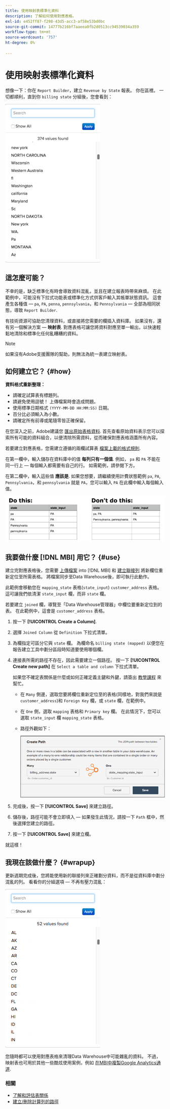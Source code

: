 ```yaml
---
title: 使用映射表標準化資料
description: 了解如何使用對應表格。
exl-id: e452ff87-f298-43d5-acc3-af58e53bd0bc
source-git-commit: 14777b216bf7aaeea0fb2d0513cc94539034a359
workflow-type: tm+mt
source-wordcount: '757'
ht-degree: 0%

---
```


# 使用映射表標準化資料

想像一下：你在 `Report Builder`，建立 `Revenue by State` 報表。 你在區裡。 一切都順利，直到你 `billing state` 分組後，您會看到：

![](../../assets/Messy_State_Segments.png)

## 這怎麼可能？

不幸的是，缺乏標準化有時會導致資料混亂，並且在建立報表時帶來麻煩。 在此範例中，可能沒有下拉式功能表或標準化方式供客戶輸入其帳單狀態資訊。 這會產生各種值 —  `pa`, `PA`, `penna`, `pennsylvania`，和 `Pennsylvania`  — 全部為相同狀態，導致 `Report Builder`.

有技術資源可協助您清理資料，或直接將您需要的欄插入資料庫。 如果沒有，還有另一個解決方案 —  **映射表**. 對應表格可讓您將資料對應至單一輸出，以快速輕鬆地清除和標準化任何亂糟糟的資料。

>[!NOTE]
>
>如果沒有Adobe支援團隊的幫助，則無法為統一表建立映射表。

## 如何建立它？ {#how}

**資料格式重新整理：**

* 請確定試算表有標題列。
* 請避免使用逗號！ 上傳檔案時會造成問題。
* 使用標準日期格式 `(YYYY-MM-DD HH:MM:SS)` 日期。
* 百分比必須輸入為小數。
* 請確定所有前導或尾隨零皆正確保留。

在您深入之前，Adobe建議您 [匯出原始表格資料](../../tutorials/export-raw-data.md). 首先查看原始資料表示您可以探索所有可能的資料組合，以便清除所需資料，從而確保對應表格涵蓋所有內容。

若要建立對應表格，您需建立遵循的兩欄試算表 [檔案上載的格式規則](../../data-analyst/importing-data/connecting-data/using-file-uploader.md).

在第一欄中，輸入儲存在資料庫中的值 **每列只有一個值**. 例如， `pa` 和 `PA` 不能在同一行上 — 每個輸入都需要有自己的行。 如需範例，請參閱下方。

在第二欄中，輸入這些值 **應該是**. 如果您想要，請繼續使用計費狀態範例 `pa`, `PA`, `Pennsylvania`，和 `pennsylvania` 就是 `PA`，您可以輸入 `PA` 在此欄中輸入每個輸入值。

![](../../assets/Mapping_table_examples.jpg)

## 我要做什麼 [!DNL MBI] 用它？ {#use}

建立完對應表格後，您需要 [上傳檔案](../../data-analyst/importing-data/connecting-data/using-file-uploader.md) into [!DNL MBI] 和 [建立聯接列](../../data-analyst/data-warehouse-mgr/calc-column-types.md) 將新欄位重新定位至所需表格。 將檔案同步至Data Warehouse後，即可執行此動作。

此範例會移動您在 `mapping_state` 表格(`state_input`) `customer_address` 表格。 這可讓我們依清潔 `state_input` 欄，而非 `state` 欄。

若要建立 `joined` 欄，導覽至「Data Warehouse管理器」中欄位要重新定位到的表。 在此範例中，這會是 `customer_address` 表格。

1. 按一下 **[!UICONTROL Create a Column]**.
1. 選擇 `Joined Column` 從 `Definition` 下拉式清單。
1. 為欄指定可區分它與 `state` 欄。 為欄命名 `billing state (mapped)` 以便您在報告建立工具中劃分區段時知道要使用哪個欄。
1. 連接表所需的路徑不存在，因此需要建立一個路徑。 按一下 **[!UICONTROL Create new path]**  在 `Select a table and column` 下拉式清單。

   如果您不確定表關係是什麼或如何正確定義主鍵和外鍵，請簽出 [教學課程](../../data-analyst/data-warehouse-mgr/create-paths-calc-columns.md) 來幫忙。

   * 在 `Many` 側邊，選取您要將欄位重新定位至的表格(同樣地，對我們來說是 `customer_address`)和 `Foreign Key` 欄，或 `state` 欄，在範例中。
   * 在 `One` 側，選取 `mapping` 表格和 `Primary key` 欄。 在此情況下，您可以選取 `state_input` 欄 `mapping_state` 表格。
   * 路徑外觀如下：

      ![](../../assets/State_Mapping_Path.png)

1. 完成後，按一下 **[!UICONTROL Save]** 來建立路徑。
1. 儲存後，路徑可能不會立即填入 — 如果發生此情況，請按一下 `Path` 框中，然後選擇您建立的路徑。
1. 按一下 **[!UICONTROL Save]** 來建立欄。

就這樣！

## 我現在該做什麼？ {#wrapup}

更新週期完成後，您將能使用新的聯接列來正確劃分資料，而不是從資料庫中劃分混亂的列。 看看你的分組選項 — 不再有壓力混亂：

![](../../assets/Clean_State_Segments.png)

您隨時都可以使用對應表格來清理Data Warehouse中可能雜亂的資料。 不過，映射表也可用於其他一些酷炫使用案例，例如 [在MBI中複製Google Analytics通道](../data-warehouse-mgr/rep-google-analytics-channels.md).

### 相關

* [了解和評估表關係](../data-warehouse-mgr/table-relationships.md)
* [建立/刪除計算列的路徑](../data-warehouse-mgr/create-paths-calc-columns.md)
